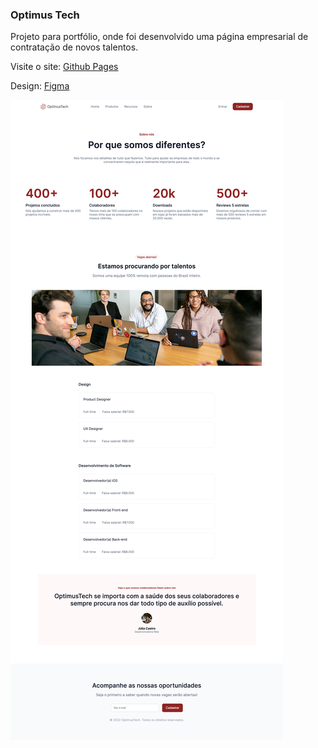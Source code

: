 ### Optimus Tech
Projeto para portfólio, onde foi desenvolvido uma página empresarial de contratação de novos talentos.

Visite o site: [Github Pages](https://filipirafael.github.io/optimusTech/)

Design: [Figma](https://www.figma.com/file/mm3MLozvUDGhDRTxSLlGL5/7daysOfCode-HTML-CSS?node-id=0%3A1)

<img src="./assets/images/screenshot.png" />